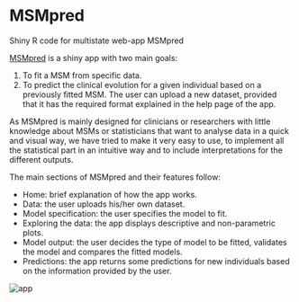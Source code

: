 # MSMpred
Shiny R code for multistate web-app MSMpred

[MSMpred](https://www.grbio.eu/pubs/MSMpred/) is a shiny app with two main goals: 
  1) To fit a MSM from specific data.
  2) To predict the clinical evolution for a given individual based on a previously fitted MSM. 
The user can upload a new dataset, provided that it has the required format explained in the help page of the app.

As MSMpred is mainly designed for clinicians or researchers with little knowledge about MSMs or statisticians that want to analyse data in a quick and visual way, we have tried to make it very easy to use, to implement all the statistical part in an intuitive way and to include interpretations for the different outputs. 

The main sections of MSMpred and their features follow:
  - Home: brief explanation of how the app works.
  - Data: the user uploads his/her own dataset.
  - Model specification: the user specifies the model to fit.
  - Exploring the data: the app displays descriptive and non-parametric plots.
  - Model output: the user decides the type of model to be fitted, validates the model and compares the fitted models.
  - Predictions: the app returns some predictions for new individuals based on the information provided by the user.


![app](https://user-images.githubusercontent.com/79899112/192572533-6c33f2aa-450b-467c-851c-195ee3a0168c.png)
